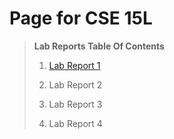 # Page for CSE 15L

> **Lab Reports Table Of Contents**
>
> 1. [Lab Report 1](https://smhitle.github.io/cse15l-lab-reports/lab-report-1-week-2)
>
> 2. Lab Report 2
>
> 2. Lab Report 3
>
> 2. Lab Report 4





